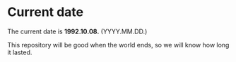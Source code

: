 # Current date

The current date is **1992.10.08.** (YYYY.MM.DD.)

This repository will be good when the world ends, so we will know how long it lasted.